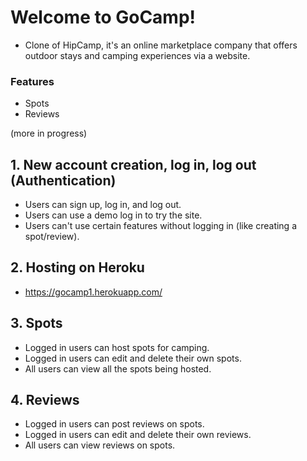 # Welcome to **GoCamp**!

- Clone of HipCamp, it's an online marketplace company that offers outdoor stays and camping experiences via a website.

### Features

- Spots
- Reviews

(more in progress)

## 1. New account creation, log in, log out (Authentication)
- Users can sign up, log in, and log out.
- Users can use a demo log in to try the site.
- Users can't use certain features without logging in (like creating a spot/review).

## 2. Hosting on Heroku

- https://gocamp1.herokuapp.com/

## 3. Spots
- Logged in users can host spots for camping.
- Logged in users can edit and delete their own spots.
- All users can view all the spots being hosted.

## 4. Reviews
* Logged in users can post reviews on spots.
* Logged in users can edit and delete their own reviews.
* All users can view reviews on spots.
